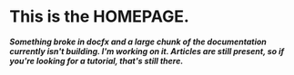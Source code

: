 # This is the **HOMEPAGE**.

***Something broke in docfx and a large chunk of the documentation currently isn't building. I'm working on it. Articles are still present, so if you're looking for a tutorial, that's still there.***